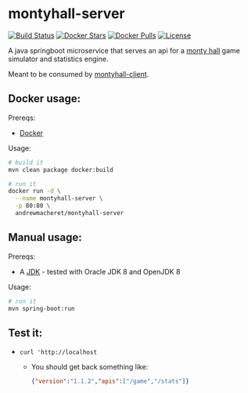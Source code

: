# montyhall-server

[![Build Status](https://travis-ci.org/andrewmacheret/montyhall-server.svg?branch=master)](https://travis-ci.org/andrewmacheret/montyhall-server) [![Docker Stars](https://img.shields.io/docker/stars/andrewmacheret/montyhall-server.svg)](https://hub.docker.com/r/andrewmacheret/montyhall-server/) [![Docker Pulls](https://img.shields.io/docker/pulls/andrewmacheret/montyhall-server.svg)](https://hub.docker.com/r/andrewmacheret/montyhall-server/) [![License](https://img.shields.io/badge/license-MIT-lightgray.svg)](https://github.com/andrewmacheret/montyhall-server/blob/master/LICENSE.md)

A java springboot microservice that serves an api for a [monty hall](https://en.wikipedia.org/wiki/Monty_Hall_problem) game simulator and statistics engine.

Meant to be consumed by [montyhall-client](https://github.com/andrewmacheret/montyhall-client).

## Docker usage:

Prereqs:

* [Docker](https://www.docker.com/products/docker)

Usage:

```bash
# build it
mvn clean package docker:build

# run it
docker run -d \
  --name montyhall-server \
  -p 80:80 \
  andrewmacheret/montyhall-server
```

## Manual usage:

Prereqs:

* A [JDK](http://openjdk.java.net/projects/jdk8) - tested with Oracle JDK 8 and OpenJDK 8

Usage:

```bash
# run it
mvn spring-boot:run
```

## Test it:

* `curl 'http://localhost`

  * You should get back something like:

    ```json
    {"version":"1.1.2","apis":["/game","/stats"]}
    ```

